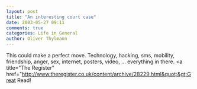 ```yaml
---
layout: post
title: "An interesting court case"
date: 2003-05-27 09:11
comments: true
categories: Life in General
author: Oliver Thylmann
---
```



This could make a perfect move. Technology, hacking, sms, mobility, friendship, anger, sex, internet, posters, video, ... everything in there. &lt;a title=&quot;The Register&quot; href=&quot;http://www.theregister.co.uk/content/archive/28229.html&quot;&gt;Great Read!


